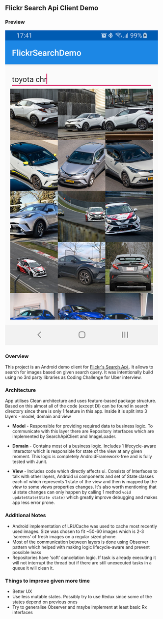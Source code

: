 ##  Flickr Search Api Client Demo

### Preview

![Preview](screenshot.png)

### Overview
This project is an Android demo client for [Flickr's Search Api ](https://www.flickr.com/services/api/flickr.photos.search.html). It allows to search for images based on given search query. It was intentionally build using no 3rd party libraries as Coding Challenge for Uber interview.



### Architecture
App utilises Clean architecture and uses feature-based package structure.
Based on this almost all of the code (except DI) can be found in search directory since there is only 1 feature in this app. Inside it is split into 3 layers - model, domain and view


*  **Model** -  Responsible for providing required data to business logic. To communicate with this layer there are Repository interfaces which are implemented by SearchApiClient and ImageLoader.

*  **Domain** -  Contains most of a business logic. Includes 1 lifecycle-aware Interactor which is responsible for state of the view at any given moment. This logic is completely AndroidFramework-free and is fully tested with Junit.

*  **View** -  Includes code which directly affects ui. Consists of Interfaces to talk with other layers, Android ui components and set of State classes each of which represents 1 state of the view and then is mapped by the view to some views properties changes. It's also worth mentioning that ui state changes can only happen by calling 1 method `void updateState(State state)` which greatly improve debugging and makes app less error prone.

### Additional Notes
* Android implementation of LRUCache was used to cache most recently used images. Size was chosen to fit ~50-60 images which is 2-3 'screens' of fresh images on a regular sized phone.
* Most of the communication between layers is done using Observer pattern which helped with making logic lifecycle-aware and prevent possible leaks
* Repositories have 'soft' cancelation logic. If task is already executing it will not interrupt the thread but if there are still unexecuted tasks in a queue it will clean it.


### Things to improve given more time
* Better UX
* Use less mutable states. Possibly try to use Redux since some of the states depend on previous ones
* Try to generalise Observer and maybe implement at least basic Rx interfaces